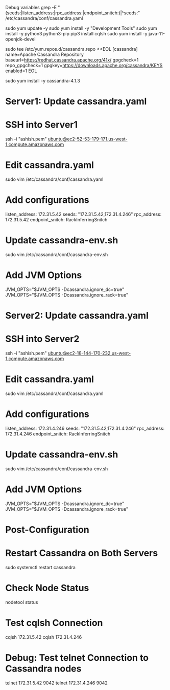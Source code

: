 Debug variables 
grep -E "(seeds:|listen_address:|rpc_address:|endpoint_snitch:)|^seeds:" /etc/cassandra/conf/cassandra.yaml

sudo yum update -y
sudo yum install -y "Development Tools"
sudo yum install -y python3 python3-pip
pip3 install cqlsh
sudo yum install -y java-11-openjdk-devel

sudo tee /etc/yum.repos.d/cassandra.repo <<EOL
[cassandra]
name=Apache Cassandra Repository
baseurl=https://redhat.cassandra.apache.org/41x/
gpgcheck=1
repo_gpgcheck=1
gpgkey=https://downloads.apache.org/cassandra/KEYS
enabled=1
EOL

sudo yum install -y cassandra-4.1.3


# Server1: Update cassandra.yaml
# SSH into Server1
ssh -i "ashish.pem" ubuntu@ec2-52-53-179-171.us-west-1.compute.amazonaws.com

# Edit cassandra.yaml
sudo vim /etc/cassandra/conf/cassandra.yaml

# Add configurations
listen_address: 172.31.5.42
seeds: "172.31.5.42,172.31.4.246"
rpc_address: 172.31.5.42
endpoint_snitch: RackInferringSnitch

# Update cassandra-env.sh
sudo vim /etc/cassandra/conf/cassandra-env.sh

# Add JVM Options
JVM_OPTS="$JVM_OPTS -Dcassandra.ignore_dc=true"
JVM_OPTS="$JVM_OPTS -Dcassandra.ignore_rack=true"

# Server2: Update cassandra.yaml
# SSH into Server2
ssh -i "ashish.pem" ubuntu@ec2-18-144-170-232.us-west-1.compute.amazonaws.com

# Edit cassandra.yaml
sudo vim /etc/cassandra/conf/cassandra.yaml

# Add configurations
listen_address: 172.31.4.246
seeds: "172.31.5.42,172.31.4.246"
rpc_address: 172.31.4.246
endpoint_snitch: RackInferringSnitch

# Update cassandra-env.sh
sudo vim /etc/cassandra/conf/cassandra-env.sh

# Add JVM Options
JVM_OPTS="$JVM_OPTS -Dcassandra.ignore_dc=true"
JVM_OPTS="$JVM_OPTS -Dcassandra.ignore_rack=true"

# Post-Configuration
# Restart Cassandra on Both Servers
sudo systemctl restart cassandra

# Check Node Status
nodetool status

# Test cqlsh Connection
cqlsh 172.31.5.42
cqlsh 172.31.4.246

# Debug: Test telnet Connection to Cassandra nodes
telnet 172.31.5.42 9042
telnet 172.31.4.246 9042
